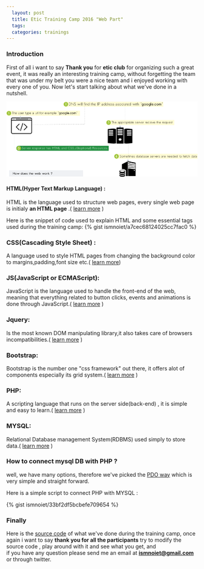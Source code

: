 ```yaml
---
  layout: post
  title: Etic Training Camp 2016 "Web Part"
  tags: 
  categories: trainings
---
```


### Introduction
First of all i want to say **Thank you** for **etic club** for organizing such a great event, it was really an interesting training camp, without forgetting the team that was under my belt you were a nice team and i enjoyed working with every one of you.
Now let's start talking about what we've done in a nutshell.

![the web in a nutshell](https://raw.githubusercontent.com/ismnoiet/ismnoiet.github.io/master/assets/img/theweb.png)
#### HTML(Hyper Text Markup Language) :
HTML is the language used to structure web pages, every single web page is initialy **an HTML page** .( [learn more](http://www.w3schools.com/html/default.asp) )

Here is the snippet of code used to explain HTML and some  essential tags  used during the training camp:
{% gist ismnoiet/a7cec68124025cc7fac0 %}

### CSS(Cascading Style Sheet) :
A language used to style HTML pages from changing the background color to margins,padding,font size etc.( [learn more](http://www.w3schools.com/css/default.asp))


### JS(JavaScript or ECMAScript):
JavaScript is the language used to handle the front-end of the web,
meaning that everything related to button clicks, events and animations
is done through JavaScript.( [learn more](http://www.w3schools.com/js/default.asp) )

### Jquery:
Is the most known DOM manipulating library,it also takes care of 
browsers incompatibilities.( [learn more](http://www.w3schools.com/jquery/) )

### Bootstrap:
Bootstrap is the number one "css framework" out there, it offers alot of components especially its grid system.( [learn more](http://www.w3schools.com/bootstrap/default.asp) )

### PHP:
A scripting language that runs on the server side(back-end)
, it is simple and easy to learn.( [learn more](http://www.w3schools.com/php/default.asp) )

### MYSQL:
Relational Database management System(RDBMS) used simply to store data.( [learn more](http://www.w3schools.com/sql/default.asp) )

### How to connect mysql DB with PHP ?
well, we have many options, therefore we've picked the [PDO way](http://code.tutsplus.com/tutorials/why-you-should-be-using-phps-pdo-for-database-access--net-12059) which is very simple and straight forward.

Here is a simple script to connect PHP with MYSQL : 

{% gist ismnoiet/33bf2df5bcbefe709654 %}



### Finally
Here is the [source code](https://drive.google.com/file/d/0ByTHdG2DjksIaDU1dk9hc0hoMnc/view?usp=sharing) of what we've done during the training camp,
once again i want to say **thank you for all the participants** try to modify the source code , play around with it and see what you get, and  
if you have any question please send me an email at **ismnoiet@gmail.com** or through twitter.

